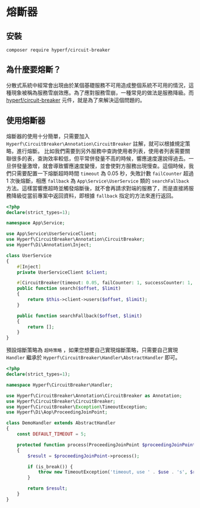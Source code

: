 # 熔斷器

## 安裝

```
composer require hyperf/circuit-breaker
```

## 為什麼要熔斷？

分散式系統中經常會出現由於某個基礎服務不可用造成整個系統不可用的情況，這種現象被稱為服務雪崩效應。為了應對服務雪崩，一種常見的做法是服務降級。而 [hyperf/circuit-breaker](https://github.com/hyperf/circuit-breaker) 元件，就是為了來解決這個問題的。

## 使用熔斷器

熔斷器的使用十分簡單，只需要加入 `Hyperf\CircuitBreaker\Annotation\CircuitBreaker` 註解，就可以根據規定策略，進行熔斷。
比如我們需要到另外服務中查詢使用者列表，使用者列表需要關聯很多的表，查詢效率較低，但平常併發量不高的時候，響應速度還說得過去。一旦併發量激增，就會導致響應速度變慢，並會使對方服務出現慢查。這個時候，我們只需要配置一下熔斷超時時間 `timeout` 為 0.05 秒，失敗計數 `failCounter` 超過 1 次後熔斷，相應 `fallback` 為 `App\Service\UserService` 類的 `searchFallback` 方法。這樣當響應超時並觸發熔斷後，就不會再請求對端的服務了，而是直接將服務降級從當前專案中返回資料，即根據 `fallback` 指定的方法來進行返回。

```php
<?php
declare(strict_types=1);

namespace App\Service;

use App\Service\UserServiceClient;
use Hyperf\CircuitBreaker\Annotation\CircuitBreaker;
use Hyperf\Di\Annotation\Inject;

class UserService
{
    #[Inject]
    private UserServiceClient $client;

    #[CircuitBreaker(timeout: 0.05, failCounter: 1, successCounter: 1, fallback: "App\Service\UserService::searchFallback")]
    public function search($offset, $limit)
    {
        return $this->client->users($offset, $limit);
    }

    public function searchFallback($offset, $limit)
    {
        return [];
    }
}

```

預設熔斷策略為 `超時策略` ，如果您想要自己實現熔斷策略，只需要自己實現 `Handler` 繼承於 `Hyperf\CircuitBreaker\Handler\AbstractHandler` 即可。

```php
<?php
declare(strict_types=1);

namespace Hyperf\CircuitBreaker\Handler;

use Hyperf\CircuitBreaker\Annotation\CircuitBreaker as Annotation;
use Hyperf\CircuitBreaker\CircuitBreaker;
use Hyperf\CircuitBreaker\Exception\TimeoutException;
use Hyperf\Di\Aop\ProceedingJoinPoint;

class DemoHandler extends AbstractHandler
{
    const DEFAULT_TIMEOUT = 5;

    protected function process(ProceedingJoinPoint $proceedingJoinPoint, CircuitBreaker $breaker, Annotation $annotation)
    {
        $result = $proceedingJoinPoint->process();

        if (is_break()) {
            throw new TimeoutException('timeout, use ' . $use . 's', $result);
        }

        return $result;
    }
}

```
